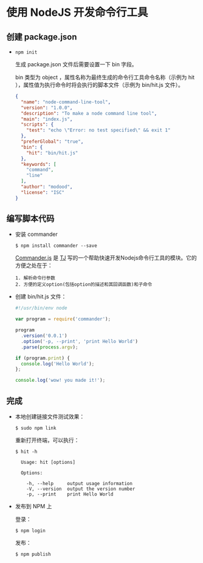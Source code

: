 # 使用 NodeJS 开发命令行工具

## 创建 package.json

-   `npm init`

    生成 package.json 文件后需要设置一下 bin 字段。

    bin 类型为 object ，属性名称为最终生成的命令行工具命令名称（示例为 hit ），属性值为执行命令时将会执行的脚本文件（示例为 bin/hit.js 文件）。

    ```json
    {
      "name": "node-command-line-tool",
      "version": "1.0.0",
      "description": "To make a node command line tool",
      "main": "index.js",
      "scripts": {
        "test": "echo \"Error: no test specified\" && exit 1"
      },
      "preferGlobal": "true",
      "bin": {
        "hit": "bin/hit.js"
      },
      "keywords": [
        "command",
        "line"
      ],
      "author": "modood",
      "license": "ISC"
    }
    ```

## 编写脚本代码

-   安装 commander

    ```
    $ npm install commander --save
    ```

    [Commander.js](https://github.com/tj/commander.js) 是 [TJ](https://github.com/tj/) 写的一个帮助快速开发Nodejs命令行工具的模块。它的方便之处在于：

    ```
    1. 解析命令行参数
    2. 方便的定义option(包括option的描述和其回调函数)和子命令
    ```

-   创建 bin/hit.js 文件：

    ```javascript
    #!/usr/bin/env node

    var program = require('commander');

    program
      .version('0.0.1')
      .option('-p, --print', 'print Hello World')
      .parse(process.argv);

    if (program.print) {
      console.log('Hello World');
    };

    console.log('wow! you made it!');
    ```

## 完成

-   本地创建链接文件测试效果：

    ```
    $ sudo npm link
    ```

    重新打开终端，可以执行：

    ```
    $ hit -h

      Usage: hit [options]

      Options:

        -h, --help     output usage information
        -V, --version  output the version number
        -p, --print    print Hello World
    ```

-   发布到 NPM 上

    登录：

    ```
    $ npm login
    ```

    发布：

    ```
    $ npm publish
    ```
